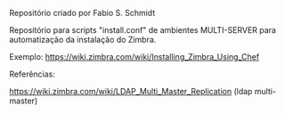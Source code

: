 Repositório criado por Fabio S. Schmidt

Repositório para scripts "install.conf" de ambientes MULTI-SERVER para automatização da instalação do Zimbra.

Exemplo: https://wiki.zimbra.com/wiki/Installing_Zimbra_Using_Chef

Referências:

https://wiki.zimbra.com/wiki/LDAP_Multi_Master_Replication (ldap multi-master)
